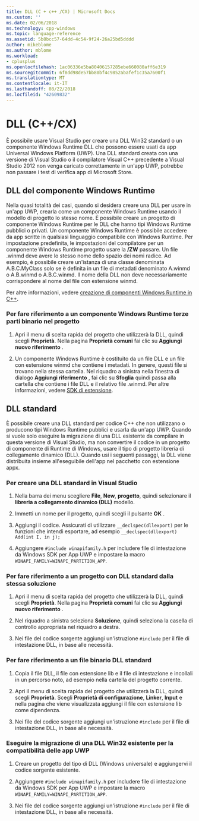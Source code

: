 ```yaml
---
title: DLL (C + c++ /CX) | Microsoft Docs
ms.custom: ''
ms.date: 02/06/2018
ms.technology: cpp-windows
ms.topic: language-reference
ms.assetid: 5b8bcc57-64dd-4c54-9f24-26a25bd5dddd
author: mikeblome
ms.author: mblome
ms.workload:
- cplusplus
ms.openlocfilehash: 1ac06336e5ba80406157285ebe660080aff6e319
ms.sourcegitcommit: 6f8dd98de57bb80bf4c9852abafef1c35a7600f1
ms.translationtype: MT
ms.contentlocale: it-IT
ms.lasthandoff: 08/22/2018
ms.locfileid: "42609832"
---
```

# <a name="dlls-ccx"></a>DLL (C++/CX)

È possibile usare Visual Studio per creare una DLL Win32 standard o un componente Windows Runtime DLL che possono essere usati da app Universal Windows Platform (UWP). Una DLL standard creata con una versione di Visual Studio o il compilatore Visual C++ precedente a Visual Studio 2012 non venga caricato correttamente in un'app UWP, potrebbe non passare i test di verifica app di Microsoft Store.

## <a name="windows-runtime-component-dlls"></a>DLL del componente Windows Runtime

Nella quasi totalità dei casi, quando si desidera creare una DLL per usare in un'app UWP, crearla come un componente Windows Runtime usando il modello di progetto lo stesso nome. È possibile creare un progetto di componente Windows Runtime per le DLL che hanno tipi Windows Runtime pubblici o privati. Un componente Windows Runtime è possibile accedere da app scritte in qualsiasi linguaggio compatibile con Windows Runtime. Per impostazione predefinita, le impostazioni del compilatore per un componente Windows Runtime progetto usare la **/ZW** passare. Un file .winmd deve avere lo stesso nome dello spazio dei nomi radice. Ad esempio, è possibile creare un'istanza di una classe denominata A.B.C.MyClass solo se è definita in un file di metadati denominato A.winmd o A.B.winmd o A.B.C.winmd. Il nome della DLL non deve necessariamente corrispondere al nome del file con estensione winmd.

Per altre informazioni, vedere [creazione di componenti Windows Runtime in C++](/windows/uwp/winrt-components/creating-windows-runtime-components-in-cpp).

### <a name="to-reference-a-third-party-windows-runtime-component-binary-in-your-project"></a>Per fare riferimento a un componente Windows Runtime terze parti binario nel progetto

1. Apri il menu di scelta rapida del progetto che utilizzerà la DLL, quindi scegli **Proprietà**. Nella pagina **Proprietà comuni** fai clic su **Aggiungi nuovo riferimento** .

1. Un componente Windows Runtime è costituito da un file DLL e un file con estensione winmd che contiene i metadati. In genere, questi file si trovano nella stessa cartella. Nel riquadro a sinistra nella finestra di dialogo **Aggiungi riferimento** , fai clic su **Sfoglia** quindi passa alla cartella che contiene i file DLL e il relativo file .winmd. Per altre informazioni, vedere [SDK di estensione](/visualstudio/extensibility/creating-a-software-development-kit#ExtensionSDKs).

## <a name="standard-dlls"></a>DLL standard

È possibile creare una DLL standard per codice C++ che non utilizzano o producono tipi Windows Runtime pubblici e usarla da un'app UWP. Quando si vuole solo eseguire la migrazione di una DLL esistente da compilare in questa versione di Visual Studio, ma non convertire il codice in un progetto di componente di Runtime di Windows, usare il tipo di progetto libreria di collegamento dinamico (DLL). Quando usi i seguenti passaggi, la DLL viene distribuita insieme all'eseguibile dell'app nel pacchetto con estensione appx.

### <a name="to-create-a-standard-dll-in-visual-studio"></a>Per creare una DLL standard in Visual Studio

1. Nella barra dei menu scegliere **File**, **New**, **progetto**, quindi selezionare il **libreria a collegamento dinamico (DLL)** modello.

1. Immetti un nome per il progetto, quindi scegli il pulsante **OK** .

1. Aggiungi il codice. Assicurati di utilizzare `__declspec(dllexport)` per le funzioni che intendi esportare, ad esempio `__declspec(dllexport) Add(int I, in j);`

1. Aggiungere `#include winapifamily.h` per includere file di intestazione da Windows SDK per App UWP e impostare la macro `WINAPI_FAMILY=WINAPI_PARTITION_APP`.

### <a name="to-reference-a-standard-dll-project-from-the-same-solution"></a>Per fare riferimento a un progetto con DLL standard dalla stessa soluzione

1. Apri il menu di scelta rapida del progetto che utilizzerà la DLL, quindi scegli **Proprietà**. Nella pagina **Proprietà comuni** fai clic su **Aggiungi nuovo riferimento** .

1. Nel riquadro a sinistra seleziona **Soluzione**, quindi seleziona la casella di controllo appropriata nel riquadro a destra.

1. Nei file del codice sorgente aggiungi un'istruzione `#include` per il file di intestazione DLL, in base alle necessità.

### <a name="to-reference-a-standard-dll-binary"></a>Per fare riferimento a un file binario DLL standard

1. Copia il file DLL, il file con estensione lib e il file di intestazione e incollali in un percorso noto, ad esempio nella cartella del progetto corrente.

1. Apri il menu di scelta rapida del progetto che utilizzerà la DLL, quindi scegli **Proprietà**. Scegli **Proprietà di configurazione**, **Linker**, **Input** e nella pagina che viene visualizzata aggiungi il file con estensione lib come dipendenza.

1. Nei file del codice sorgente aggiungi un'istruzione `#include` per il file di intestazione DLL, in base alle necessità.

### <a name="to-migrate-an-existing-win32-dll-for-uwp-app-compatibility"></a>Eseguire la migrazione di una DLL Win32 esistente per la compatibilità delle app UWP

1. Creare un progetto del tipo di DLL (Windows universale) e aggiungervi il codice sorgente esistente.

1. Aggiungere `#include winapifamily.h` per includere file di intestazione da Windows SDK per App UWP e impostare la macro `WINAPI_FAMILY=WINAPI_PARTITION_APP`.

1. Nei file del codice sorgente aggiungi un'istruzione `#include` per il file di intestazione DLL, in base alle necessità.
